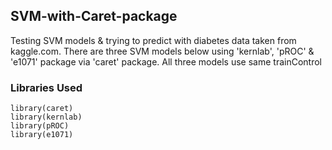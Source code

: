 ## SVM-with-Caret-package
Testing SVM models & trying to predict with diabetes data taken from kaggle.com. There are three SVM models below 
using 'kernlab', 'pROC' & 'e1071' package via 'caret' package. All three models use same trainControl 

### Libraries Used

    library(caret)
    library(kernlab)
    library(pROC)
    library(e1071)



